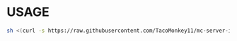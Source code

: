 # USAGE

```bash
sh <(curl -s https://raw.githubusercontent.com/TacoMonkey11/mc-server-installer/main/install.sh)
```
